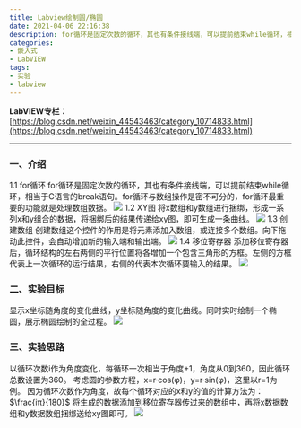 ```yaml
---
title: Labview绘制圆/椭圆
date: 2021-04-06 22:16:38
description: for循环是固定次数的循环，其也有条件接线端，可以提前结束while循环，相当于C语言的break语句。for循环与数组操作是密不可分的，for循环最重要的功能就是处理数组数据。
categories:
- 嵌入式
- LabVIEW
tags:
- 实验
- labview
---
```


**LabVIEW专栏：**[https://blog.csdn.net/weixin_44543463/category_10714833.html](https://blog.csdn.net/weixin_44543463/category_10714833.html)

---

### 一、介绍
1.1 for循环
for循环是固定次数的循环，其也有条件接线端，可以提前结束while循环，相当于C语言的break语句。for循环与数组操作是密不可分的，for循环最重要的功能就是处理数组数据。
![](https://gitee.com/huffiema/pictures/raw/master/image/202112231720495-labview-circles-1.png)
1.2 XY图
将x数组和y数组进行捆绑，形成一系列x和y组合的数据，将捆绑后的结果传递给xy图，即可生成一条曲线。
![](https://gitee.com/huffiema/pictures/raw/master/image/202112231721452-labview-circles-2.png)
1.3 创建数组
创建数组这个控件的作用是将元素添加入数组，或连接多个数组。向下拖动此控件，会自动增加新的输入端和输出端。
![](https://gitee.com/huffiema/pictures/raw/master/image/202112231722169-labview-circles-3.png)
1.4 移位寄存器
添加移位寄存器后，循环结构的左右两侧的平行位置将各增加一个包含三角形的方框。左侧的方框代表上一次循环的运行结果，右侧的代表本次循环要输入的结果。
![](https://gitee.com/huffiema/pictures/raw/master/image/202112231722025-labview-circles-4.png)

### 二、实验目标
显示x坐标随角度的变化曲线，y坐标随角度的变化曲线。同时实时绘制一个椭圆，展示椭圆绘制的全过程。
![](https://gitee.com/huffiema/pictures/raw/master/image/202112231722218-labview-circles-5.png)

### 三、实验思路
以循环次数i作为角度变化，每循环一次相当于角度+1，角度从0到360，因此循环总数设置为360。
考虑圆的参数方程，x=r·cos(φ)，y=r·sin(φ)，这里以r=1为例。
因为循环次数作为角度，故每个循环对应的x和y的值的计算方法为：$\frac{iπ}{180}$
将生成的数据添加到移位寄存器传过来的数组中，再将x数据数组和y数据数组捆绑送给xy图即可。
![](https://gitee.com/huffiema/pictures/raw/master/image/202112231722087-labview-circles-6.png)